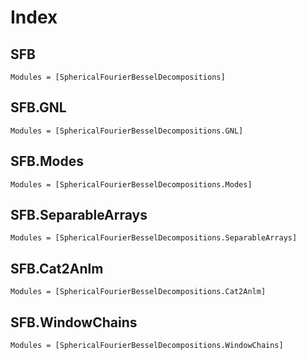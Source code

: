 # Index

## SFB

```@index
Modules = [SphericalFourierBesselDecompositions]
```

## SFB.GNL

```@index
Modules = [SphericalFourierBesselDecompositions.GNL]
```

## SFB.Modes

```@index
Modules = [SphericalFourierBesselDecompositions.Modes]
```

## SFB.SeparableArrays

```@index
Modules = [SphericalFourierBesselDecompositions.SeparableArrays]
```

## SFB.Cat2Anlm

```@index
Modules = [SphericalFourierBesselDecompositions.Cat2Anlm]
```

## SFB.WindowChains

```@index
Modules = [SphericalFourierBesselDecompositions.WindowChains]
```

